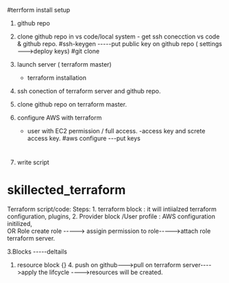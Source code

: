#terrform install setup

   1. github repo
   2. clone github repo in vs code/local system 
          - get ssh conecction vs code & github repo.
              #ssh-keygen -----put public key on github repo ( settings --->deploy keys)
              #git clone <http url of repo>
   3. launch server ( terraform master)
       - terraform installation 
   4. ssh conection of terraform server and github repo.
   5. clone github repo on terraform master.
   6. configure AWS with terraform
        - user with EC2 permission / full access.
        -access key and screte access key.
         #aws configure   ---put keys
         # 

   6. write script


                       








# skillected_terraform
Terraform script/code:
   Steps:
      1. terraform block : it will intiialzed terraform configuration, plugins, 
      2. Provider block /User profile : AWS configuration initilized,    
             OR Role
        create role -----> assigin permission to role----->attach role terraform server.    

   3.Blocks   -----deltails
1. resource block 
       {}
       4. push on github--->pull on terraform server---->apply the lifcycle  ---->resources will be created.







